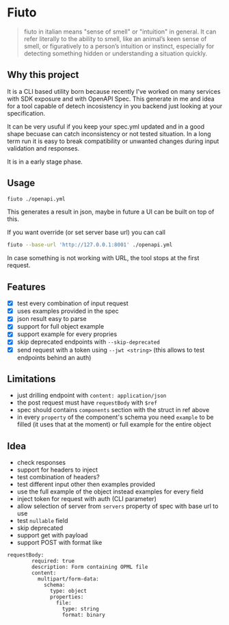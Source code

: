 # Fiuto

> fiuto in italian means "sense of smell" or "intuition" in general. It can refer literally to the ability to smell, like an animal’s keen sense of smell, or figuratively to a person’s intuition or instinct, especially for detecting something hidden or understanding a situation quickly.

## Why this project

It is a CLI based utility born because recently I've worked on many services with SDK exposure and with OpenAPI Spec.
This generate in me and idea for a tool capable of detech incosistency in you backend just looking at your specification.

It can be very usuful if you keep your spec.yml updated and in a good shape becuase can catch inconsistency or not tested situation. In a long term run it is easy to break compatibility or unwanted changes during input validation and responses.

It is in a early stage phase.

## Usage

```zsh
fiuto ./openapi.yml
```

This generates a result in json, maybe in future a UI can be built on top of this.

If you want override (or set server base url) you can call 
```zsh
fiuto --base-url 'http://127.0.0.1:8001' ./openapi.yml
```

In case something is not working with URL, the tool stops at the first request.

## Features

- [x] test every combination of input request
- [x] uses examples provided in the spec
- [x] json result easy to parse
- [x] support for full object example
- [x] support example for every propries
- [x] skip deprecated endpoints with `--skip-deprecated`
- [x] send request with a token using `--jwt <string>` (this allows to test endpoints behind an auth)

## Limitations

- just drilling endpoint with `content: application/json`
- the post request must have `requestBody` with `$ref`
- spec should contains `components` section with the struct in ref above
- in every `property` of the component's schema you need `example` to be filled (it uses that at the moment) or full example for the entire object

## Idea

- check responses
- support for headers to inject
- test combination of headers?
- test different input other then examples provided
- use the full example of the object instead examples for every field
- inject token for request with auth (CLI parameter)
- allow selection of server from `servers` property of spec with base url to use
- test `nullable` field
- skip deprecated
- support get with payload
- support POST with format like 
```
requestBody:
        required: true
        description: Form containing OPML file
        content:
          multipart/form-data:
            schema:
              type: object
              properties:
                file:
                  type: string
                  format: binary
```
